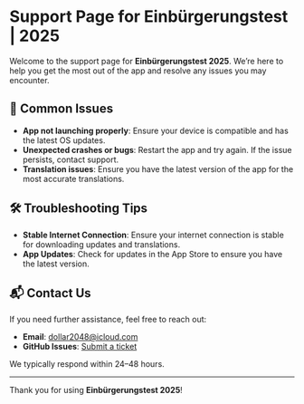 # Support Page for Einbürgerungstest | 2025

Welcome to the support page for **Einbürgerungstest 2025**. We’re here to help you get the most out of the app and resolve any issues you may encounter.

## 📱 Common Issues

- **App not launching properly**: Ensure your device is compatible and has the latest OS updates.
- **Unexpected crashes or bugs**: Restart the app and try again. If the issue persists, contact support.
- **Translation issues**: Ensure you have the latest version of the app for the most accurate translations.

## 🛠 Troubleshooting Tips

- **Stable Internet Connection**: Ensure your internet connection is stable for downloading updates and translations.
- **App Updates**: Check for updates in the App Store to ensure you have the latest version.

## 📬 Contact Us

If you need further assistance, feel free to reach out:

- **Email**: [dollar2048@icloud.com](mailto:dollar2048@icloud.com)
- **GitHub Issues**: [Submit a ticket](https://github.com/dollar2048/einbuergerung/issues)

We typically respond within 24–48 hours.

---

Thank you for using **Einbürgerungstest 2025**!
